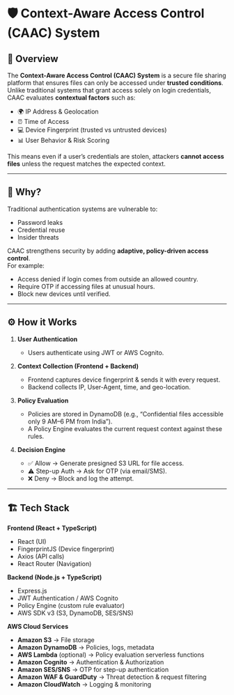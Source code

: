 # 🛡️ Context-Aware Access Control (CAAC) System

## 📌 Overview
The **Context-Aware Access Control (CAAC) System** is a secure file sharing platform that ensures files can only be accessed under **trusted conditions**.  
Unlike traditional systems that grant access solely on login credentials, CAAC evaluates **contextual factors** such as:

- 🌍 IP Address & Geolocation  
- ⏰ Time of Access  
- 💻 Device Fingerprint (trusted vs untrusted devices)  
- 📊 User Behavior & Risk Scoring  

This means even if a user’s credentials are stolen, attackers **cannot access files** unless the request matches the expected context.  

---

## 🎯 Why?
Traditional authentication systems are vulnerable to:
- Password leaks
- Credential reuse
- Insider threats

CAAC strengthens security by adding **adaptive, policy-driven access control**.  
For example:
- Access denied if login comes from outside an allowed country.  
- Require OTP if accessing files at unusual hours.  
- Block new devices until verified.  

---

## ⚙️ How it Works
1. **User Authentication**  
   - Users authenticate using JWT or AWS Cognito.  

2. **Context Collection (Frontend + Backend)**  
   - Frontend captures device fingerprint & sends it with every request.  
   - Backend collects IP, User-Agent, time, and geo-location.  

3. **Policy Evaluation**  
   - Policies are stored in DynamoDB (e.g., “Confidential files accessible only 9 AM–6 PM from India”).  
   - A Policy Engine evaluates the current request context against these rules.  

4. **Decision Engine**  
   - ✅ Allow → Generate presigned S3 URL for file access.  
   - ⚠️ Step-up Auth → Ask for OTP (via email/SMS).  
   - ❌ Deny → Block and log the attempt.  

---

## 🏗️ Tech Stack
**Frontend (React + TypeScript)**  
- React (UI)  
- FingerprintJS (Device fingerprint)  
- Axios (API calls)  
- React Router (Navigation)  

**Backend (Node.js + TypeScript)**  
- Express.js
- JWT Authentication / AWS Cognito  
- Policy Engine (custom rule evaluator)  
- AWS SDK v3 (S3, DynamoDB, SES/SNS)  

**AWS Cloud Services**  
- **Amazon S3** → File storage  
- **Amazon DynamoDB** → Policies, logs, metadata  
- **AWS Lambda** (optional) → Policy evaluation serverless functions  
- **Amazon Cognito** → Authentication & Authorization  
- **Amazon SES/SNS** → OTP for step-up authentication  
- **Amazon WAF & GuardDuty** → Threat detection & request filtering  
- **Amazon CloudWatch** → Logging & monitoring  



